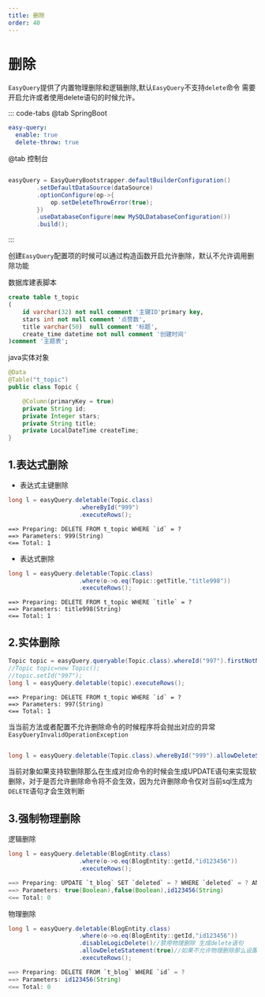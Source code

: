 ```yaml
---
title: 删除
order: 40
---
```


# 删除
`EasyQuery`提供了内置物理删除和逻辑删除,默认`EasyQuery`不支持`delete`命令 需要开启允许或者使用delete语句的时候允许。


::: code-tabs
@tab SpringBoot
```yml
easy-query:
  enable: true
  delete-throw: true
```
@tab 控制台
```java

easyQuery = EasyQueryBootstrapper.defaultBuilderConfiguration()
        .setDefaultDataSource(dataSource)
        .optionConfigure(op->{
            op.setDeleteThrowError(true);
        })
        .useDatabaseConfigure(new MySQLDatabaseConfiguration())
        .build();
```
:::

创建`EasyQuery`配置项的时候可以通过构造函数开启允许删除，默认不允许调用删除功能


数据库建表脚本
```sql
create table t_topic
(
    id varchar(32) not null comment '主键ID'primary key,
    stars int not null comment '点赞数',
    title varchar(50)  null comment '标题',
    create_time datetime not null comment '创建时间'
)comment '主题表';
```
java实体对象
```java
@Data
@Table("t_topic")
public class Topic {

    @Column(primaryKey = true)
    private String id;
    private Integer stars;
    private String title;
    private LocalDateTime createTime;
}

```

## 1.表达式删除

- 表达式主键删除
```java
long l = easyQuery.deletable(Topic.class)
                    .whereById("999")
                    .executeRows();
```
```log
==> Preparing: DELETE FROM t_topic WHERE `id` = ?
==> Parameters: 999(String)
<== Total: 1
```
- 表达式删除
```java
long l = easyQuery.deletable(Topic.class)
                    .where(o->o.eq(Topic::getTitle,"title998"))
                    .executeRows();
```
```log
==> Preparing: DELETE FROM t_topic WHERE `title` = ?
==> Parameters: title998(String)
<== Total: 1
```

## 2.实体删除
```java
Topic topic = easyQuery.queryable(Topic.class).whereId("997").firstNotNull("未找到当前主题数据");
//Topic topic=new Topic();
//topic.setId("997");
long l = easyQuery.deletable(topic).executeRows();
```
```log
==> Preparing: DELETE FROM t_topic WHERE `id` = ?
==> Parameters: 997(String)
<== Total: 1
```

当当前方法或者配置不允许删除命令的时候程序将会抛出对应的异常`EasyQueryInvalidOperationException`

```java

long l = easyQuery.deletable(Topic.class).whereById("999").allowDeleteStatement(false).executeRows();

```

当前对象如果支持软删除那么在生成对应命令的时候会生成UPDATE语句来实现软删除，对于是否允许删除命令将不会生效，因为允许删除命令仅对当前sql生成为`DELETE`语句才会生效判断

## 3.强制物理删除
逻辑删除
```java
long l = easyQuery.deletable(BlogEntity.class)
                    .where(o->o.eq(BlogEntity::getId,"id123456"))
                    .executeRows();

==> Preparing: UPDATE `t_blog` SET `deleted` = ? WHERE `deleted` = ? AND `id` = ?
==> Parameters: true(Boolean),false(Boolean),id123456(String)
<== Total: 0
```


物理删除
```java
long l = easyQuery.deletable(BlogEntity.class)
                    .where(o->o.eq(BlogEntity::getId,"id123456"))
                    .disableLogicDelete()//禁用物理删除 生成delete语句
                    .allowDeleteStatement(true)//如果不允许物理删除那么设置允许
                    .executeRows();

==> Preparing: DELETE FROM `t_blog` WHERE `id` = ?
==> Parameters: id123456(String)
<== Total: 0
```